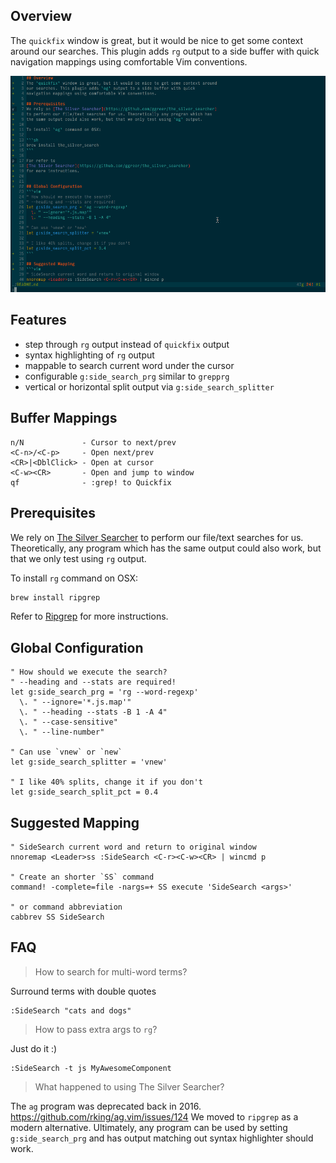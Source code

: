## Overview
The `quickfix` window is great, but it would be nice to get some context around
our searches. This plugin adds `rg` output to a side buffer with quick
navigation mappings using comfortable Vim conventions.

![Simple Demo](side-search-demo.gif)

## Features
- step through `rg` output instead of `quickfix` output
- syntax highlighting of `rg` output
- mappable to search current word under the cursor
- configurable `g:side_search_prg` similar to `grepprg`
- vertical or horizontal split output via `g:side_search_splitter`

## Buffer Mappings
```
n/N             - Cursor to next/prev
<C-n>/<C-p>     - Open next/prev
<CR>|<DblClick> - Open at cursor
<C-w><CR>       - Open and jump to window
qf              - :grep! to Quickfix
```

## Prerequisites
We rely on [The Silver Searcher](https://github.com/ggreer/the_silver_searcher)
to perform our file/text searches for us. Theoretically, any program which has
the same output could also work, but that we only test using `rg` output.

To install `rg` command on OSX:

```sh
brew install ripgrep
```

Refer to [Ripgrep](https://github.com/BurntSushi/ripgrep) for more instructions.


## Global Configuration
```vim
" How should we execute the search?
" --heading and --stats are required!
let g:side_search_prg = 'rg --word-regexp'
  \. " --ignore='*.js.map'"
  \. " --heading --stats -B 1 -A 4"
  \. " --case-sensitive"
  \. " --line-number"

" Can use `vnew` or `new`
let g:side_search_splitter = 'vnew'

" I like 40% splits, change it if you don't
let g:side_search_split_pct = 0.4
```

## Suggested Mapping
```vim
" SideSearch current word and return to original window
nnoremap <Leader>ss :SideSearch <C-r><C-w><CR> | wincmd p

" Create an shorter `SS` command
command! -complete=file -nargs=+ SS execute 'SideSearch <args>'

" or command abbreviation
cabbrev SS SideSearch
```

## FAQ

> How to search for multi-word terms?

Surround terms with double quotes

```
:SideSearch "cats and dogs"
```

> How to pass extra args to `rg`?

Just do it :)
```
:SideSearch -t js MyAwesomeComponent
```

> What happened to using The Silver Searcher?

The `ag` program was deprecated back in 2016. https://github.com/rking/ag.vim/issues/124
We moved to `ripgrep` as a modern alternative.
Ultimately, any program can be used by setting `g:side_search_prg` and has output matching out syntax highlighter should
work.
